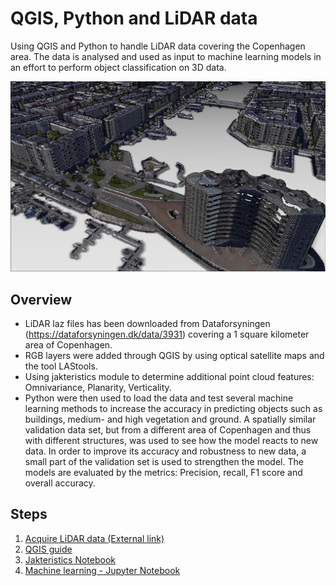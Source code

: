 # QGIS, Python and LiDAR data
Using QGIS and Python to handle LiDAR data covering the Copenhagen area. The data is analysed and used as input to machine learning models in an effort to perform object classification on 3D data.

![Screenshot](/QGIS/3d_render_training_set.png)

## Overview
* LiDAR laz files has been downloaded from Dataforsyningen (https://dataforsyningen.dk/data/3931) covering a 1 square kilometer area of Copenhagen.
* RGB layers were added through QGIS by using optical satellite maps and the tool LAStools.
* Using jakteristics module to determine additional point cloud features: Omnivariance, Planarity, Verticality.
* Python were then used to load the data and test several machine learning methods to increase the accuracy in predicting objects such as buildings, medium- and high vegetation and ground. A spatially similar validation data set, but from a different area of Copenhagen and thus with different structures, was used to see how the model reacts to new data. In order to improve its accuracy and robustness to new data, a small part of the validation set is used to strengthen the model. The models are evaluated by the metrics: Precision, recall, F1 score and overall accuracy.


## Steps
1) [Acquire LiDAR data (External link)](https://dataforsyningen.dk/data/3931) 
2) [QGIS guide](https://github.com/Kongstad/LiDAR_machinelearning/blob/main/QGIS/README.md)
3) [Jakteristics Notebook](https://github.com/Kongstad/LiDAR_machinelearning/blob/main/Jakteristic/jakteristic.ipynb)
4) [Machine learning - Jupyter Notebook](https://github.com/Kongstad/LiDAR_machinelearning/blob/main/Python/liDAR_MachineLearning.ipynb)
